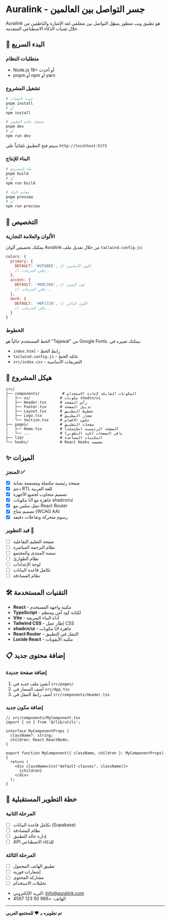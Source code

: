 # Auralink - جسر التواصل بين العالمين

Auralink هو تطبيق ويب متطور يسهّل التواصل بين متعلمي لغة الإشارة والناطقين من خلال تقنيات الذكاء الاصطناعي المتقدمة.

## 🚀 البدء السريع

### متطلبات النظام
- Node.js 18+ أو أحدث
- pnpm أو npm أو yarn

### تشغيل المشروع

```bash
# تثبيت التبعيات
pnpm install
# أو
npm install

# تشغيل خادم التطوير
pnpm dev
# أو
npm run dev
```

سيتم فتح التطبيق تلقائياً على `http://localhost:5173`

### البناء للإنتاج

```bash
# بناء المشروع
pnpm build
# أو
npm run build

# معاينة البناء
pnpm preview
# أو
npm run preview
```

## 🎨 التخصيص

### الألوان والعلامة التجارية

يمكنك تخصيص ألوان Auralink من خلال تعديل ملف `tailwind.config.js`:

```javascript
colors: {
  primary: {
    DEFAULT: '#2F80ED', // اللون الأساسي
    // باقي التدرجات...
  },
  accent: {
    DEFAULT: '#00C2A8', // لون التمييز
    // باقي التدرجات...
  },
  dark: {
    DEFAULT: '#0F172A', // اللون الداكن
    // باقي التدرجات...
  }
}
```

### الخطوط

الخط المستخدم حالياً هو "Tajawal" من Google Fonts. يمكنك تغييره في:
- `index.html` - رابط الخط
- `tailwind.config.js` - عائلة الخط
- `src/index.css` - التعريفات الأساسية

## 📁 هيكل المشروع

```
src/
├── components/          # المكونات القابلة لإعادة الاستخدام
│   ├── ui/             # مكونات shadcn/ui
│   ├── Header.tsx      # رأس الصفحة
│   ├── Footer.tsx      # تذييل الصفحة
│   ├── Layout.tsx      # تخطيط التطبيق
│   ├── Logo.tsx        # شعار التطبيق
│   └── Section.tsx     # مكون الأقسام
├── pages/              # صفحات التطبيق
│   ├── Home.tsx        # الصفحة الرئيسية (مكتملة)
│   └── ...             # باقي الصفحات (قيد التطوير)
├── lib/                # المكتبات المساعدة
└── hooks/              # React Hooks مخصصة
```

## ✨ الميزات

### المنجز ✅
- [x] صفحة رئيسية مكتملة ومصممة بعناية
- [x] دعم RTL للغة العربية
- [x] تصميم متجاوب لجميع الأجهزة
- [x] مكونات UI جاهزة مع shadcn/ui
- [x] تنقل سلس مع React Router
- [x] تصميم متاح (WCAG AA)
- [x] رسوم متحركة وتفاعلات دقيقة

### قيد التطوير 🚧
- [ ] صفحة التعليم التفاعلية
- [ ] نظام الترجمة المباشرة
- [ ] منصة المنتدى والمجتمع
- [ ] نظام الطوارئ
- [ ] لوحة الإعدادات
- [ ] تكامل قاعدة البيانات
- [ ] نظام المصادقة

## 🛠 التقنيات المستخدمة

- **React** - مكتبة واجهة المستخدم
- **TypeScript** - لكتابة كود آمن ومنظم
- **Vite** - أداة البناء السريعة
- **Tailwind CSS** - إطار عمل CSS
- **shadcn/ui** - مكونات UI جاهزة
- **React Router** - التنقل في التطبيق
- **Lucide React** - مكتبة الأيقونات

## 📋 إضافة محتوى جديد

### إضافة صفحة جديدة

1. أنشئ ملف جديد في `src/pages/`
2. أضف المسار في `src/App.tsx`
3. أضف رابط التنقل في `src/components/Header.tsx`

### إضافة مكون جديد

```tsx
// src/components/MyComponent.tsx
import { cn } from '@/lib/utils';

interface MyComponentProps {
  className?: string;
  children: React.ReactNode;
}

export function MyComponent({ className, children }: MyComponentProps) {
  return (
    <div className={cn("default-classes", className)}>
      {children}
    </div>
  );
}
```

## 🎯 خطة التطوير المستقبلية

### المرحلة الثانية
- [ ] تكامل قاعدة البيانات (Supabase)
- [ ] نظام المصادقة
- [ ] إدارة حالة التطبيق
- [ ] API للذكاء الاصطناعي

### المرحلة الثالثة
- [ ] تطبيق الهاتف المحمول
- [ ] إشعارات فورية
- [ ] مشاركة المحتوى
- [ ] تحليلات الاستخدام

- البريد الإلكتروني: info@auralink.com
- الهاتف: +966 50 123 4567

---

**تم تطويره بـ ❤️ للمجتمع العربي**
